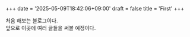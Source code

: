 +++
date = '2025-05-09T18:42:06+09:00'
draft = false
title = 'First'
+++

처음 해보는 블로그이다.\
앞으로 이곳에 여러 글들을 써볼 예정이다.